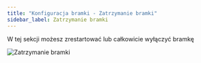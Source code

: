 ```yaml
---
title: "Konfiguracja bramki - Zatrzymanie bramki"
sidebar_label: Zatrzymanie bramki
---
```


W tej sekcji możesz zrestartować lub całkowicie wyłączyć bramkę

![Zatrzymanie bramki](/AIS-docs/img/en/bramka/config_ais_dom_section7.png)
